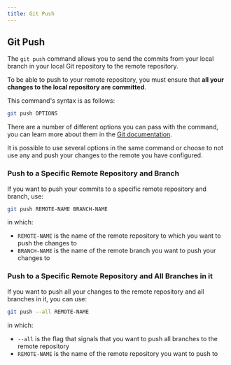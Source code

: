 ```yaml
---
title: Git Push
---
```

## Git Push

The `git push` command allows you to send the commits from your local branch in your local Git repository to the remote repository.

To be able to push to your remote repository, you must ensure that **all your changes to the local repository are committed**.

This command's syntax is as follows:
```bash
git push OPTIONS
```
There are a number of different options you can pass with the command, you can learn more about them in the <a href='https://git-scm.com/docs/git-push#_options_a_id_options_a' target='_blank' rel='nofollow'>Git documentation</a>.

It is possible to use several options in the same command or choose to not use any and push your changes to the remote you have configured.

### Push to a Specific Remote Repository and Branch
If you want to push your commits to a specific remote repository and branch, use:
```bash
git push REMOTE-NAME BRANCH-NAME
```
in which:
- `REMOTE-NAME` is the name of the remote repository to which you want to push the changes to
- `BRANCH-NAME` is the name of the remote branch you want to push your changes to

### Push to a Specific Remote Repository and All Branches in it
If you want to push all your changes to the remote repository and all branches in it, you can use:
```bash
git push --all REMOTE-NAME
```
in which:
- `--all` is the flag that signals that you want to push all branches to the remote repository
- `REMOTE-NAME` is the name of the remote repository you want to push to
